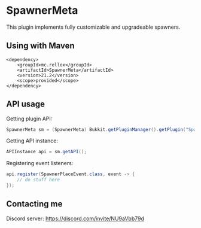 # SpawnerMeta

This plugin implements fully customizable and upgradeable spawners.

## Using with Maven

```
<dependency>
    <groupId>mc.rellox</groupId>
    <artifactId>SpawnerMeta</artifactId>
    <version>21.2</version>
    <scope>provided</scope>
</dependency>
```

## API usage

Getting plugin API:
```java
SpawnerMeta sm = (SpawnerMeta) Bukkit.getPluginManager().getPlugin("SpawnerMeta");
```
Getting API instance:
```java
APIInstance api = sm.getAPI();
```
Registering event listeners:
```java
api.register(SpawnerPlaceEvent.class, event -> {
    // do stuff here
});
```
## Contacting me

Discord server: https://discord.com/invite/NU9aVbb79d
